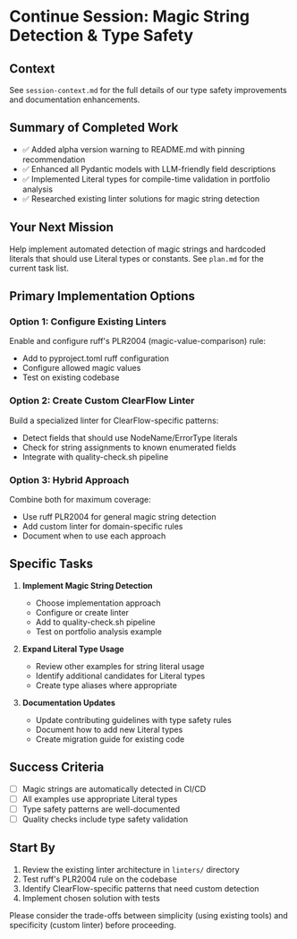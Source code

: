 # Continue Session: Magic String Detection & Type Safety

## Context
See `session-context.md` for the full details of our type safety improvements and documentation enhancements.

## Summary of Completed Work
- ✅ Added alpha version warning to README.md with pinning recommendation
- ✅ Enhanced all Pydantic models with LLM-friendly field descriptions
- ✅ Implemented Literal types for compile-time validation in portfolio analysis
- ✅ Researched existing linter solutions for magic string detection

## Your Next Mission
Help implement automated detection of magic strings and hardcoded literals that should use Literal types or constants. See `plan.md` for the current task list.

## Primary Implementation Options

### Option 1: Configure Existing Linters
Enable and configure ruff's PLR2004 (magic-value-comparison) rule:
- Add to pyproject.toml ruff configuration
- Configure allowed magic values
- Test on existing codebase

### Option 2: Create Custom ClearFlow Linter
Build a specialized linter for ClearFlow-specific patterns:
- Detect fields that should use NodeName/ErrorType literals
- Check for string assignments to known enumerated fields
- Integrate with quality-check.sh pipeline

### Option 3: Hybrid Approach
Combine both for maximum coverage:
- Use ruff PLR2004 for general magic string detection
- Add custom linter for domain-specific rules
- Document when to use each approach

## Specific Tasks

1. **Implement Magic String Detection**
   - Choose implementation approach
   - Configure or create linter
   - Add to quality-check.sh pipeline
   - Test on portfolio analysis example

2. **Expand Literal Type Usage**
   - Review other examples for string literal usage
   - Identify additional candidates for Literal types
   - Create type aliases where appropriate

3. **Documentation Updates**
   - Update contributing guidelines with type safety rules
   - Document how to add new Literal types
   - Create migration guide for existing code

## Success Criteria
- [ ] Magic strings are automatically detected in CI/CD
- [ ] All examples use appropriate Literal types
- [ ] Type safety patterns are well-documented
- [ ] Quality checks include type safety validation

## Start By
1. Review the existing linter architecture in `linters/` directory
2. Test ruff's PLR2004 rule on the codebase
3. Identify ClearFlow-specific patterns that need custom detection
4. Implement chosen solution with tests

Please consider the trade-offs between simplicity (using existing tools) and specificity (custom linter) before proceeding.